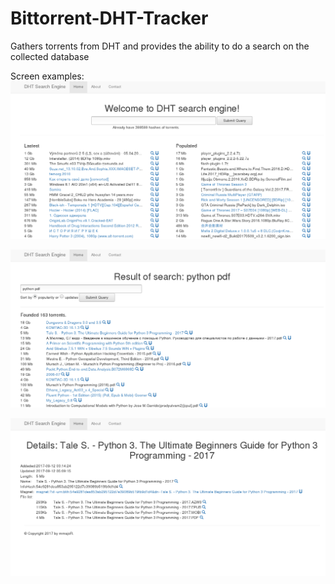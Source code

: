 # Bittorrent-DHT-Tracker
Gathers torrents from DHT and provides the ability to do a search on the collected database

Screen examples:
![Alt text](/screens/main-page.png?raw=true "Main page")

![Alt text](/screens/search-result.png?raw=true "Search results")

![Alt text](/screens/details-of-torrent.png?raw=true "Details of multifile torrent")